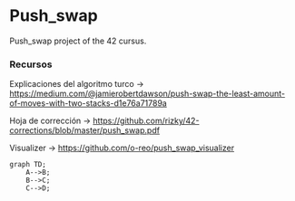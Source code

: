 # **Push_swap**
Push_swap project of the 42 cursus. 

### Recursos
Explicaciones del algoritmo turco &rarr; https://medium.com/@jamierobertdawson/push-swap-the-least-amount-of-moves-with-two-stacks-d1e76a71789a

Hoja de corrección &rarr; https://github.com/rizky/42-corrections/blob/master/push_swap.pdf

Visualizer &rarr; https://github.com/o-reo/push_swap_visualizer

```mermaid
graph TD;
    A-->B;
    B-->C;
    C-->D;
